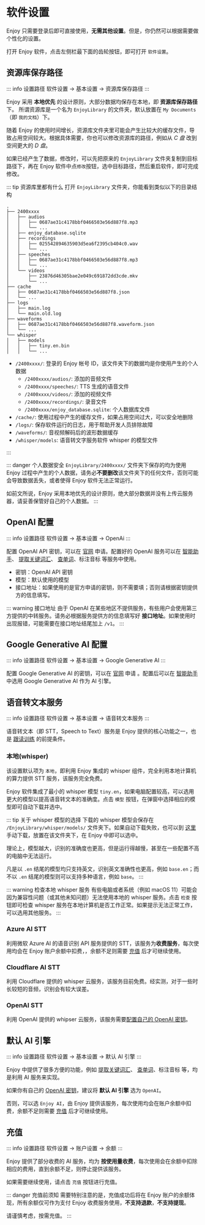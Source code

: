# 软件设置

Enjoy 只需要登录后即可直接使用，**无需其他设置**。但是，你仍然可以根据需要做个性化的设置。

打开 Enjoy 软件，点击左侧栏最下面的齿轮按钮，即可打开 `软件设置`。

## 资源库保存路径

::: info 设置路径
软件设置 -> 基本设置 -> 资源库保存路径
:::

Enjoy 采用 **本地优先** 的设计原则，大部分数据均保存在本地，即 **资源库保存路径** 下。
所谓资源库是一个名为 `EnjoyLibrary` 的文件夹，默认放置在 `My Documents` （即 `我的文档`）下。

随着 Enjoy 的使用时间增长，资源库文件夹里可能会产生比较大的缓存文件，导致占用空间较大。根据具体需要，你也可以修改资源库的路径，例如从 _C 盘_ 改到空间更大的 _D 盘_。

如果已经产生了数据，修改时，可以先把原来的 `EnjoyLibrary` 文件夹复制到目标路径下，再在 Enjoy 软件中点`修改`按钮，选中目标路径，然后重启软件，即可完成修改。

::: tip 资源库里都有什么
打开 `EnjoyLibrary` 文件夹，你能看到类似以下的目录结构

```
.
├── 2400xxxx
│   ├── audios
│   │   ├── 0687ae31c4178bbf0466503e56d887f8.mp3
│   │   └── ...
│   ├── enjoy_database.sqlite
│   ├── recordings
│   │   ├── 025542894635903d5ea6f2395cb404c0.wav
│   │   └── ...
│   ├── speeches
│   │   ├── 0687ae31c4178bbf0466503e56d887f8.mp3
│   │   └── ...
│   └── videos
│       ├── 23876d46305bae2e049c691872dd3cde.mkv
│       └── ...
├── cache
│   ├── 0687ae31c4178bbf0466503e56d887f8.json
│   └── ...
├── logs
│   ├── main.log
│   └── main.old.log
├── waveforms
│   ├── 0687ae31c4178bbf0466503e56d887f8.waveform.json
│   └── ...
└── whisper
│   ├── models
│   │   ├── tiny.en.bin
│   │   └── ...
```

- `/2400xxxx/`: 登录的 Enjoy 帐号 ID，该文件夹下的数据均是你使用产生的个人数据
  - `/2400xxxx/audios/`: 添加的音频文件
  - `/2400xxxx/speeches/`: TTS 生成的语音文件
  - `/2400xxxx/videos/`: 添加的视频文件
  - `/2400xxxx/recordings/`: 录音文件
  - `/2400xxxx/enjoy_database.sqlite`: 个人数据库文件
- `/cache/`: 使用过程中产生的缓存文件，如果占用空间过大，可以安全地删除
- `/logs/`: 保存软件运行的日志，用于帮助开发人员排除故障
- `/waveforms/`: 音视频解码后的波形数据缓存
- `/whisper/models`: 语音转文字服务软件 whisper 的模型文件

:::

::: danger 个人数据安全
`EnjoyLibrary/2400xxxx/` 文件夹下保存的均为使用 Enjoy 过程中产生的个人数据，请务必**不要删改**该文件夹下的任何文件，否则可能会导致数据丢失，或者使得 Enjoy 软件无法正常运行。

如前文所说，Enjoy 采用本地优先的设计原则，绝大部分数据并没有上传云服务器，请妥善保管好自己的个人数据。
:::

## OpenAI 配置

::: info 设置路径
软件设置 -> 基本设置 -> OpenAi
:::

配置 OpenAI API 密钥，可以在 [官网](https://platform.openai.com/api-keys) 申请。配置好的 OpenAI 服务可以在 [智能助手](./ai-assistant.md)、 [提取关键词汇](./webpage#提取关键词汇)、 [查单词](./webpage#查单词)、标注音标 等服务中使用。

- 密钥：OpenAI API 密钥
- 模型：默认使用的模型
- 接口地址：如果使用的是官方申请的密钥，则不需要填；否则请根据密钥提供方的信息填写。

::: warning 接口地址
由于 OpenAI 在某些地区不提供服务，有些用户会使用第三方提供的中转服务。请务必根据服务提供方的信息填写好 **接口地址**。如果使用时出现报错，可能需要在接口地址结尾加上 `/v1`。
:::

## Google Generative AI 配置

::: info 设置路径
软件设置 -> 基本设置 -> Google Generative AI
:::

配置 Google Generative AI 的密钥，可以在 [官网](https://ai.google.dev/) 申请 。配置后可以在 [智能助手](./ai-assistant.md) 中选用 Google Generative AI 作为 AI 引擎。

## 语音转文本服务

::: info 设置路径
软件设置 -> 基本设置 -> 语音转文本服务
:::

语音转文本（即 STT，Speech to Text）服务是 Enjoy 提供的核心功能之一，也是 [跟读训练](./audios.md#跟读音频) 的前提条件。

### 本地(whisper)

该设置默认项为 `本地`，即利用 Enjoy 集成的 whisper 组件，完全利用本地计算机的算力提供 STT 服务，该服务完全免费。

Enjoy 软件集成了最小的 whisper 模型 `tiny.en`，如果电脑配置较高，可以选用更大的模型以提高语音转文本的准确度。点击 `模型` 按钮，在弹窗中选择相应的模型即可自动下载并选中。

::: tip 关于 whisper 模型的选择
下载的 whisper 模型会保存在 `/EnjoyLibrary/whisper/models/` 文件夹下。如果自动下载失败，也可以到 [这里](https://hf-mirror.com/ggerganov/whisper.cpp) 手动下载，放置在该文件夹下，在 Enjoy 中即可以选中。

理论上，模型越大，识别的准确度也更高，但是运行得越慢，甚至在一些配置不高的电脑中无法运行。

凡是以 `.en` 结尾的模型均只支持英文，识别英文准确性也更高，例如 `base.en`；而不以 `.en` 结尾的模型则可以支持多种语言，例如 `base`。
:::

::: warning 检查本地 whisper 服务
有些电脑或者系统（例如 macOS 11）可能会因为兼容性问题（或其他未知问题）无法使用本地的 whisper 服务。点击 `检查` 按钮即可检查 whisper 服务在本地计算机是否工作正常。如果提示无法正常工作，可以选用其他服务。
:::

### Azure AI STT

利用微软 Azure AI 的语音识别 API 服务提供的 STT，该服务为**收费服务**，每次使用均会在 Enjoy 账户余额中扣费，，余额不足则需要 [充值](#充值) 后才可继续使用。

### Cloudflare AI STT

利用 Cloudflare 提供的 whisper 云服务，该服务目前免费。经实测，对于一些时长较短的音频，识别会有较大误差。

### OpenAI STT

利用 OpenAI 提供的 whipser 云服务，该服务需要[配置自己的 OpenAI 密钥](#openai-配置)。

## 默认 AI 引擎

::: info 设置路径
软件设置 -> 基本设置 -> 默认 AI 引擎
:::

Enjoy 中提供了很多方便的功能，例如 [提取关键词汇](./webpage#提取关键词汇)、 [查单词](./webpage#查单词)、标注音标 等，均是利用 AI 服务来实现。

如果你有自己的 [OpenAI 密钥](#openai-配置)，建议将 **默认 AI 引擎** 选为 `OpenAI`。

否则，可以选 `Enjoy AI`，由 Enjoy 提供该服务，每次使用均会在账户余额中扣费，余额不足则需要 [充值](#充值) 后才可继续使用。

## 充值

::: info 设置路径
软件设置 -> 账户设置 -> 余额
:::

Enjoy 提供了部分收费的 AI 服务，均为 **按使用量收费**，每次使用会在余额中扣除相应的费用，直到余额不足，则停止提供该服务。

如果需要继续使用，请点击 `充值` 按钮进行充值。

::: danger 充值前须知
需要特别注意的是，充值成功后将在 Enjoy 账户的余额体现，所有余额仅可作为支付 Enjoy 收费服务使用，**不支持退款**，**不支持提现**。

请谨慎考虑，按需充值。
:::
